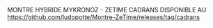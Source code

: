 MONTRE HYBRIDE MYKRONOZ - ZETIME
CADRANS DISPONIBLE AU https://github.com/ludopotte/Montre-ZeTime/releases/tag/cadrans
